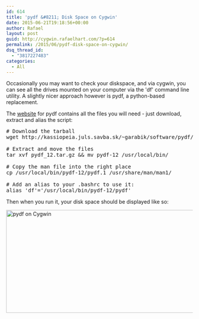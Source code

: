 ```yaml
---
id: 614
title: 'pydf &#8211; Disk Space on Cygwin'
date: 2015-06-21T19:18:56+00:00
author: Rafael
layout: post
guid: http://cygwin.rafaelhart.com/?p=614
permalink: /2015/06/pydf-disk-space-on-cygwin/
dsq_thread_id:
  - "3817227483"
categories:
  - All
---
```

Occasionally you may want to check your diskspace, and via cygwin, you can see all the drives mounted on your computer via the 'df' command line utility. A slightly nicer approach however is pydf, a python-based replacement.

The <a href="http://kassiopeia.juls.savba.sk/~garabik/software/pydf/">website</a> for pydf contains all the files you will need - just download, extract and alias the script:
<pre class=""># Download the tarball
wget http://kassiopeia.juls.savba.sk/~garabik/software/pydf/pydf_12.tar.gz

# Extract and move the files
tar xvf pydf_12.tar.gz && mv pydf-12 /usr/local/bin/

# Copy the man file into the right place
cp /usr/local/bin/pydf-12/pydf.1 /usr/share/man/man1/

# Add an alias to your .bashrc to use it:
alias 'df'='/usr/local/bin/pydf-12/pydf'
</pre>
Then when you run it, your disk space should be displayed like so:

<a href="https://www.rafaelhart.com/wp-content/uploads/2015/06/pydf.jpg"><img class="aligncenter size-full wp-image-615" src="https://www.rafaelhart.com/wp-content/uploads/2015/06/pydf.jpg" alt="pydf on Cygwin" width="900" height="278" /></a>